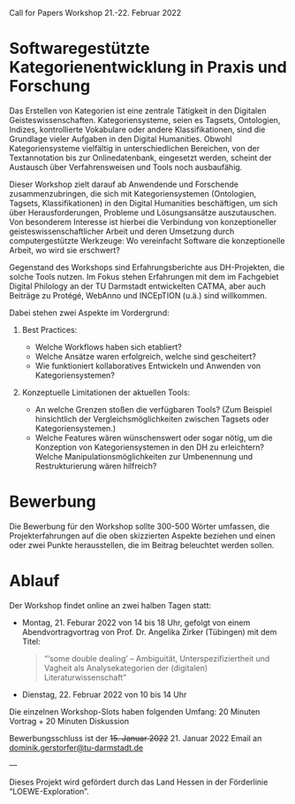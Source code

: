 Call for Papers
Workshop 21.-22. Februar 2022 

# Softwaregestützte Kategorienentwicklung in Praxis und Forschung

Das Erstellen von Kategorien ist eine zentrale Tätigkeit in den Digitalen Geisteswissenschaften. Kategoriensysteme, seien es Tagsets, Ontologien, Indizes, kontrollierte Vokabulare oder andere Klassifikationen, sind die Grundlage vieler Aufgaben in den Digital Humanities. Obwohl Kategoriensysteme vielfältig in unterschiedlichen Bereichen, von der Textannotation bis zur Onlinedatenbank, eingesetzt werden, scheint der Austausch über Verfahrensweisen und Tools noch ausbaufähig. 

Dieser Workshop zielt darauf ab Anwendende und Forschende zusammenzubringen, die sich mit Kategoriensystemen (Ontologien, Tagsets, Klassifikationen) in den Digital Humanities beschäftigen, um sich über Herausforderungen, Probleme und Lösungsansätze auszutauschen. Von besonderem Interesse ist hierbei die Verbindung von konzeptioneller geisteswissenschaftlicher Arbeit und deren Umsetzung durch computergestützte Werkzeuge: Wo vereinfacht Software die konzeptionelle Arbeit, wo wird sie erschwert? 

Gegenstand des Workshops sind Erfahrungsberichte aus DH-Projekten, die solche Tools nutzen. Im Fokus stehen Erfahrungen mit dem im Fachgebiet Digital Philology an der TU Darmstadt entwickelten CATMA, aber auch Beiträge zu Protégé, WebAnno und INCEpTION (u.ä.) sind willkommen.

Dabei stehen zwei Aspekte im Vordergrund: 

1. Best Practices:
    - Welche Workflows haben sich etabliert?
    - Welche Ansätze waren erfolgreich, welche sind gescheitert?
    - Wie funktioniert kollaboratives Entwickeln und Anwenden von Kategoriensystemen?

2. Konzeptuelle Limitationen der aktuellen Tools:
    - An welche Grenzen stoßen die verfügbaren Tools? (Zum Beispiel hinsichtlich der Vergleichsmöglichkeiten zwischen Tagsets oder Kategoriensystemen.) 
    - Welche Features wären wünschenswert oder sogar nötig, um die Konzeption von Kategoriensystemen in den DH zu erleichtern? Welche Manipulationsmöglichkeiten zur Umbenennung und Restrukturierung wären hilfreich?

# Bewerbung

Die Bewerbung für den Workshop sollte 300-500 Wörter umfassen, die Projekterfahrungen auf die oben skizzierten Aspekte beziehen und einen oder zwei Punkte herausstellen, die im Beitrag beleuchtet werden sollen. 

# Ablauf 

Der Workshop findet online an zwei halben Tagen statt: 
- Montag, 21. Feburar 2022 von 14 bis 18 Uhr, gefolgt von einem Abendvortragvortrag von Prof. Dr. Angelika Zirker (Tübingen) mit dem Titel: 
    > “‘some double dealing’ – Ambiguität, Unterspezifiziertheit und Vagheit als Analysekategorien der (digitalen) Literaturwissenschaft” 
- Dienstag, 22. Februar 2022 von 10 bis 14 Uhr

Die einzelnen Workshop-Slots haben folgenden Umfang: 20 Minuten Vortrag + 20 Minuten Diskussion

Bewerbungsschluss ist der ~~15. Januar 2022~~ 21. Januar 2022
Email an dominik.gerstorfer@tu-darmstadt.de

—

Dieses Projekt wird gefördert durch das Land Hessen in der Förderlinie “LOEWE-Exploration”.
